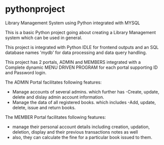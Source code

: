 # pythonproject
Library Management System using Python integrated with MYSQL

This is a basic Python project going about creating a Library Management system which can be used in general.

This project is integrated with Python IDLE for frontend outputs and an SQL database names 'mydb' for data processing and data query handling.

This project has 2 portals, ADMIN and MEMBERS integrated with a Complete dynamic MENU DRIVEN PROGRAM for each portal supporting ID and Password login.

The ADMIN Portal facilitates following features:
- Manage accounts of several admins. which further has
  -Create, update, delete and dislay admin account information.
- Manage the data of all registered books. which includes
  -Add, update, delete, issue and return books.

The MEMBER Portal facilitates following features:
- manage their personal account details including creation, updation, deletion, display and their previous transactions notes as well
- also, they can calculate the fine for a particular book issued to them.
